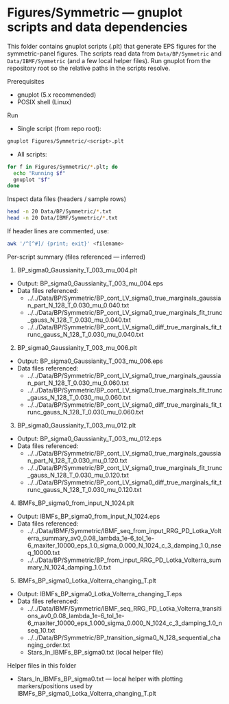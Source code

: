 # Figures/Symmetric — gnuplot scripts and data dependencies

This folder contains gnuplot scripts (.plt) that generate EPS figures for the symmetric-panel figures. The scripts read data from `Data/BP/Symmetric` and `Data/IBMF/Symmetric` (and a few local helper files). Run gnuplot from the repository root so the relative paths in the scripts resolve.

Prerequisites
- gnuplot (5.x recommended)
- POSIX shell (Linux)

Run
- Single script (from repo root):
```bash
gnuplot Figures/Symmetric/<script>.plt
```
- All scripts:
```bash
for f in Figures/Symmetric/*.plt; do
  echo "Running $f"
  gnuplot "$f"
done
```

Inspect data files (headers / sample rows)
```bash
head -n 20 Data/BP/Symmetric/*.txt
head -n 20 Data/IBMF/Symmetric/*.txt
```
If header lines are commented, use:
```bash
awk '/^[^#]/ {print; exit}' <filename>
```

Per-script summary (files referenced — inferred)

1) BP_sigma0_Gaussianity_T_003_mu_004.plt
- Output: BP_sigma0_Gaussianity_T_003_mu_004.eps
- Data files referenced:
  - ../../Data/BP/Symmetric/BP_cont_LV_sigma0_true_marginals_gaussian_part_N_128_T_0.030_mu_0.040.txt
  - ../../Data/BP/Symmetric/BP_cont_LV_sigma0_true_marginals_fit_trunc_gauss_N_128_T_0.030_mu_0.040.txt
  - ../../Data/BP/Symmetric/BP_cont_LV_sigma0_diff_true_marginals_fit_trunc_gauss_N_128_T_0.030_mu_0.040.txt

2) BP_sigma0_Gaussianity_T_003_mu_006.plt
- Output: BP_sigma0_Gaussianity_T_003_mu_006.eps
- Data files referenced:
  - ../../Data/BP/Symmetric/BP_cont_LV_sigma0_true_marginals_gaussian_part_N_128_T_0.030_mu_0.060.txt
  - ../../Data/BP/Symmetric/BP_cont_LV_sigma0_true_marginals_fit_trunc_gauss_N_128_T_0.030_mu_0.060.txt
  - ../../Data/BP/Symmetric/BP_cont_LV_sigma0_diff_true_marginals_fit_trunc_gauss_N_128_T_0.030_mu_0.060.txt

3) BP_sigma0_Gaussianity_T_003_mu_012.plt
- Output: BP_sigma0_Gaussianity_T_003_mu_012.eps
- Data files referenced:
  - ../../Data/BP/Symmetric/BP_cont_LV_sigma0_true_marginals_gaussian_part_N_128_T_0.030_mu_0.120.txt
  - ../../Data/BP/Symmetric/BP_cont_LV_sigma0_true_marginals_fit_trunc_gauss_N_128_T_0.030_mu_0.120.txt
  - ../../Data/BP/Symmetric/BP_cont_LV_sigma0_diff_true_marginals_fit_trunc_gauss_N_128_T_0.030_mu_0.120.txt

4) IBMFs_BP_sigma0_from_input_N_1024.plt
- Output: IBMFs_BP_sigma0_from_input_N_1024.eps
- Data files referenced:
  - ../../Data/IBMF/Symmetric/IBMF_seq_from_input_RRG_PD_Lotka_Volterra_summary_av0_0.08_lambda_1e-6_tol_1e-6_maxiter_10000_eps_1.0_sigma_0.000_N_1024_c_3_damping_1.0_nseq_10000.txt
  - ../../Data/BP/Symmetric/BP_from_input_RRG_PD_Lotka_Volterra_summary_N_1024_damping_1.0.txt

5) IBMFs_BP_sigma0_Lotka_Volterra_changing_T.plt
- Output: IBMFs_BP_sigma0_Lotka_Volterra_changing_T.eps
- Data files referenced:
  - ../../Data/IBMF/Symmetric/IBMF_seq_RRG_PD_Lotka_Volterra_transitions_av0_0.08_lambda_1e-6_tol_1e-6_maxiter_10000_eps_1.000_sigma_0.000_N_1024_c_3_damping_1.0_nseq_10.txt
  - ../../Data/BP/Symmetric/BP_transition_sigma0_N_128_sequential_changing_order.txt
  - Stars_In_IBMFs_BP_sigma0.txt (local helper file)

Helper files in this folder
- Stars_In_IBMFs_BP_sigma0.txt — local helper with plotting markers/positions used by IBMFs_BP_sigma0_Lotka_Volterra_changing_T.plt
